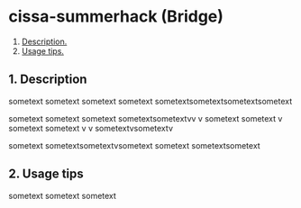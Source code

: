 # cissa-summerhack (Bridge)

1. [ Description. ](#desc)
2. [ Usage tips. ](#usage)

<a name="desc"></a>
## 1. Description

sometext
sometext
sometext
sometext
sometextsometextsometextsometext

sometext
sometext
sometext
sometextsometextvv
v
sometext
sometext
v
sometext
sometext
v
v
sometextvsometextv


sometext
sometextsometextvsometext
sometext
sometextsometext

<a name="usage"></a>
## 2. Usage tips

sometext
sometext
sometext
